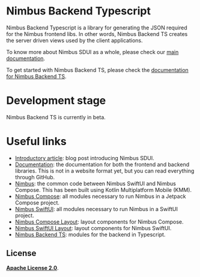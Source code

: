 # Nimbus Backend Typescript
Nimbus Backend Typescript is a library for generating the JSON required for the Nimbus frontend libs. In other words, Nimbus Backend TS creates the server driven views used by the client applications.

To know more about Nimbus SDUI as a whole, please check our [main documentation](https://github.com/ZupIT/nimbus-docs/blob/main/readme.md).

To get started with Nimbus Backend TS, please check the [documentation for Nimbus Backend TS](https://github.com/ZupIT/nimbus-docs/blob/main/backend-ts/index.md).

# Development stage
Nimbus Backend TS is currently in beta.

# Useful links
- [Introductory article](https://medium.com/p/9a0d95686fd9/): blog post introducing Nimbus SDUI.
- [Documentation](https://github.com/ZupIT/nimbus-docs): the documentation for both the frontend and backend libraries. This is not in a website format yet, but you can read everything through GitHub.
- [Nimbus](https://github.com/ZupIT/nimbus): the common code between Nimbus SwiftUI and Nimbus Compose. This has been built using Kotlin Multiplatform Mobile (KMM).
- [Nimbus Compose](https://github.com/ZupIT/nimbus-compose): all modules necessary to run Nimbus in a Jetpack Compose project.
- [Nimbus SwiftUI](https://github.com/ZupIT/nimbus-swiftui): all modules necessary to run Nimbus in a SwiftUI project.
- [Nimbus Compose Layout](https://github.com/ZupIT/nimbus-layout-compose): layout components for Nimbus Compose.
- [Nimbus SwiftUI Layout](https://github.com/ZupIT/nimbus-layout-swiftui): layout components for Nimbus SwiftUI.
- [Nimbus Backend TS](https://github.com/ZupIT/nimbus-backend-ts): modules for the backend in Typescript.

## **License**
[**Apache License 2.0**](https://github.com/ZupIT/nimbus-swiftui/blob/main/LICENSE.txt).
